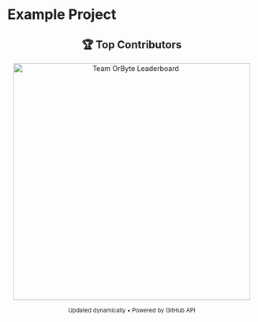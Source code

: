 # Example Project

<div align="center">

## 🏆 Top Contributors

<img src="https://github-organization-contributions-m.vercel.app/leaderboard-badge?org=DreamSphere-Org" alt="Team OrByte Leaderboard" width="480"/>

<sub>Updated dynamically • Powered by GitHub API</sub>

</div>
